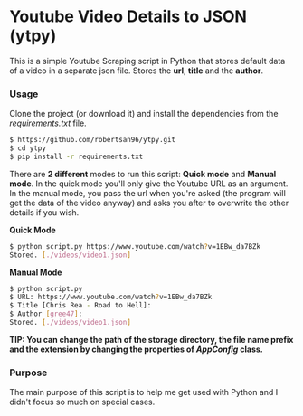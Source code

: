 # Youtube Video Details to JSON (ytpy)
This is a simple Youtube Scraping script in Python that stores default data of a video in a separate json file. Stores the **url**, **title** and the **author**. 

### Usage

Clone the project (or download it) and install the dependencies from the *requirements.txt* file.

```sh
$ https://github.com/robertsan96/ytpy.git
$ cd ytpy
$ pip install -r requirements.txt
```

There are **2 different** modes to run this script: **Quick mode** and **Manual mode**. In the quick mode you'll only give the Youtube URL as an argument. In the manual mode, you pass the url when you're asked (the program will get the data of the video anyway) and asks you after to overwrite the other details if you wish.

**Quick Mode**
```sh
$ python script.py https://www.youtube.com/watch?v=1EBw_da7BZk
Stored. [./videos/video1.json]
```

**Manual Mode**
```sh
$ python script.py
$ URL: https://www.youtube.com/watch?v=1EBw_da7BZk
$ Title [Chris Rea - Road to Hell]: 
$ Author [gree47]: 
Stored. [./videos/video1.json]
```
**TIP: You can change the path of the storage directory, the file name prefix and the extension by changing the properties of *AppConfig* class.**

### Purpose

The main purpose of this script is to help me get used with Python and I didn't focus so much on special cases.
